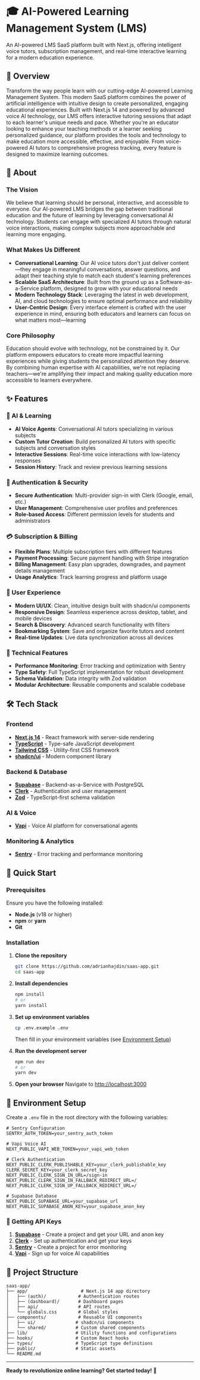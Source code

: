 # 🎓 AI-Powered Learning Management System (LMS)
An AI-powered LMS SaaS platform built with Next.js, offering intelligent voice tutors, subscription management, and real-time interactive learning for a modern education experience.

## 🌟 Overview
Transform the way people learn with our cutting-edge AI-powered Learning Management System. This modern SaaS platform combines the power of artificial intelligence with intuitive design to create personalized, engaging educational experiences. Built with Next.js 14 and powered by advanced voice AI technology, our LMS offers interactive tutoring sessions that adapt to each learner's unique needs and pace.
Whether you're an educator looking to enhance your teaching methods or a learner seeking personalized guidance, our platform provides the tools and technology to make education more accessible, effective, and enjoyable. From voice-powered AI tutors to comprehensive progress tracking, every feature is designed to maximize learning outcomes.

## 📖 About

### The Vision
We believe that learning should be personal, interactive, and accessible to everyone. Our AI-powered LMS bridges the gap between traditional education and the future of learning by leveraging conversational AI technology. Students can engage with specialized AI tutors through natural voice interactions, making complex subjects more approachable and learning more engaging.

### What Makes Us Different
- **Conversational Learning**: Our AI voice tutors don't just deliver content—they engage in meaningful conversations, answer questions, and adapt their teaching style to match each student's learning preferences
- **Scalable SaaS Architecture**: Built from the ground up as a Software-as-a-Service platform, designed to grow with your educational needs
- **Modern Technology Stack**: Leveraging the latest in web development, AI, and cloud technologies to ensure optimal performance and reliability
- **User-Centric Design**: Every interface element is crafted with the user experience in mind, ensuring both educators and learners can focus on what matters most—learning

### Core Philosophy
Education should evolve with technology, not be constrained by it. Our platform empowers educators to create more impactful learning experiences while giving students the personalized attention they deserve. By combining human expertise with AI capabilities, we're not replacing teachers—we're amplifying their impact and making quality education more accessible to learners everywhere.

## ✨ Features

### 🤖 AI & Learning
- **AI Voice Agents**: Conversational AI tutors specializing in various subjects
- **Custom Tutor Creation**: Build personalized AI tutors with specific subjects and conversation styles
- **Interactive Sessions**: Real-time voice interactions with low-latency responses
- **Session History**: Track and review previous learning sessions

### 🔐 Authentication & Security
- **Secure Authentication**: Multi-provider sign-in with Clerk (Google, email, etc.)
- **User Management**: Comprehensive user profiles and preferences
- **Role-based Access**: Different permission levels for students and administrators

### 💳 Subscription & Billing
- **Flexible Plans**: Multiple subscription tiers with different features
- **Payment Processing**: Secure payment handling with Stripe integration
- **Billing Management**: Easy plan upgrades, downgrades, and payment details management
- **Usage Analytics**: Track learning progress and platform usage

### 📱 User Experience
- **Modern UI/UX**: Clean, intuitive design built with shadcn/ui components
- **Responsive Design**: Seamless experience across desktop, tablet, and mobile devices
- **Search & Discovery**: Advanced search functionality with filters
- **Bookmarking System**: Save and organize favorite tutors and content
- **Real-time Updates**: Live data synchronization across all devices

### 🔧 Technical Features
- **Performance Monitoring**: Error tracking and optimization with Sentry
- **Type Safety**: Full TypeScript implementation for robust development
- **Schema Validation**: Data integrity with Zod validation
- **Modular Architecture**: Reusable components and scalable codebase

## 🛠️ Tech Stack

### Frontend
- **[Next.js 14](https://nextjs.org/)** - React framework with server-side rendering
- **[TypeScript](https://www.typescriptlang.org/)** - Type-safe JavaScript development
- **[Tailwind CSS](https://tailwindcss.com/)** - Utility-first CSS framework
- **[shadcn/ui](https://ui.shadcn.com/)** - Modern component library

### Backend & Database
- **[Supabase](https://supabase.com/)** - Backend-as-a-Service with PostgreSQL
- **[Clerk](https://clerk.com/)** - Authentication and user management
- **[Zod](https://zod.dev/)** - TypeScript-first schema validation

### AI & Voice
- **[Vapi](https://vapi.ai/)** - Voice AI platform for conversational agents

### Monitoring & Analytics
- **[Sentry](https://sentry.io/)** - Error tracking and performance monitoring

## 🚀 Quick Start

### Prerequisites

Ensure you have the following installed:

- **Node.js** (v18 or higher)
- **npm** or **yarn**
- **Git**

### Installation

1. **Clone the repository**
   ```bash
   git clone https://github.com/adrianhajdin/saas-app.git
   cd saas-app
   ```

2. **Install dependencies**
   ```bash
   npm install
   # or
   yarn install
   ```

3. **Set up environment variables**
   ```bash
   cp .env.example .env
   ```
   Then fill in your environment variables (see [Environment Setup](#-environment-setup))

4. **Run the development server**
   ```bash
   npm run dev
   # or
   yarn dev
   ```

5. **Open your browser**
   Navigate to [http://localhost:3000](http://localhost:3000)

## 🔧 Environment Setup

Create a `.env` file in the root directory with the following variables:

```env
# Sentry Configuration
SENTRY_AUTH_TOKEN=your_sentry_auth_token

# Vapi Voice AI
NEXT_PUBLIC_VAPI_WEB_TOKEN=your_vapi_web_token

# Clerk Authentication
NEXT_PUBLIC_CLERK_PUBLISHABLE_KEY=your_clerk_publishable_key
CLERK_SECRET_KEY=your_clerk_secret_key
NEXT_PUBLIC_CLERK_SIGN_IN_URL=/sign-in
NEXT_PUBLIC_CLERK_SIGN_IN_FALLBACK_REDIRECT_URL=/
NEXT_PUBLIC_CLERK_SIGN_UP_FALLBACK_REDIRECT_URL=/

# Supabase Database
NEXT_PUBLIC_SUPABASE_URL=your_supabase_url
NEXT_PUBLIC_SUPABASE_ANON_KEY=your_supabase_anon_key
```

### 🔑 Getting API Keys

1. **[Supabase](https://supabase.com/)** - Create a project and get your URL and anon key
2. **[Clerk](https://clerk.com/)** - Set up authentication and get your keys
3. **[Sentry](https://sentry.io/)** - Create a project for error monitoring
4. **[Vapi](https://vapi.ai/)** - Sign up for voice AI capabilities

## 📁 Project Structure

```
saas-app/
├── app/                    # Next.js 14 app directory
│   ├── (auth)/            # Authentication routes
│   ├── (dashboard)/       # Dashboard pages
│   ├── api/               # API routes
│   └── globals.css        # Global styles
├── components/            # Reusable UI components
│   ├── ui/               # shadcn/ui components
│   └── shared/           # Custom shared components
├── lib/                  # Utility functions and configurations
├── hooks/                # Custom React hooks
├── types/                # TypeScript type definitions
├── public/               # Static assets
└── README.md
```

---

**Ready to revolutionize online learning? Get started today!** 🚀
